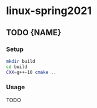 # linux-spring2021

## TODO {NAME}
### Setup
```bash
mkdir build
cd build
CXX=g++-10 cmake ..
```
### Usage
TODO